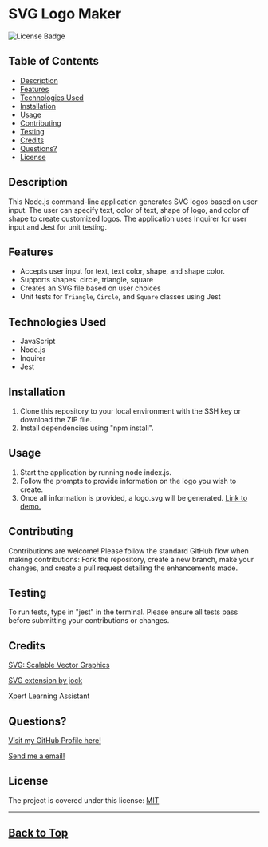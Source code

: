 # SVG Logo Maker
<img src="https://img.shields.io/badge/MIT-blue.svg" alt="License Badge">

  ## Table of Contents
  * [Description](#description)
  * [Features](#features)
  * [Technologies Used](#technologies-used)
  * [Installation](#installation)
  * [Usage](#usage)
  * [Contributing](#contributing)
  * [Testing](#testing)
  * [Credits](#credits)
  * [Questions?](#questions)
  * [License](#license)
   
  ## Description
  This Node.js command-line application generates SVG logos based on user input. The user can specify text, color of text, shape of logo, and color of shape to create customized logos. The application uses Inquirer for user input and Jest for unit testing.

  ## Features
  - Accepts user input for text, text color, shape, and shape color.
  - Supports shapes: circle, triangle, square
  - Creates an SVG file based on user choices
  - Unit tests for `Triangle`, `Circle`, and `Square` classes using Jest

  ## Technologies Used
  - JavaScript
  - Node.js
  - Inquirer
  - Jest

  ## Installation
  1. Clone this repository to your local environment with the SSH key or download the ZIP file.
  2. Install dependencies using "npm install".

  ## Usage
  1. Start the application by running node index.js.
  2. Follow the prompts to provide information on the logo you wish to create.
  3. Once all information is provided, a logo.svg will be generated.
  [Link to demo.](https://drive.google.com/file/d/1lh7F3CW8Ztby1KGHgt-07M99Ilbj1V4U/view)

  ## Contributing
  Contributions are welcome! Please follow the standard GitHub flow when making contributions: Fork the repository, create a new branch, make your changes, and create a pull request detailing the enhancements made.

  ## Testing
  To run tests, type in "jest" in the terminal. Please ensure all tests pass before submitting your contributions or changes.

  ## Credits

  [SVG: Scalable Vector Graphics](https://developer.mozilla.org/en-US/docs/Web/SVG)

  [SVG extension by jock](https://marketplace.visualstudio.com/items?itemName=jock.svg)

  Xpert Learning Assistant

  ## Questions?
  [Visit my GitHub Profile here!](https://github.com/CYCBrian)

  [Send me a email!](mailto:briancheungchakyin@gmail.com)

  ## License
  The project is covered under this license:
    [MIT](https://choosealicense.com/licenses/mit)

---
[Back to Top](#svg-logo-maker)
---